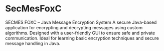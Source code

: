 # SecMesFoxC
SECMES FOXC – Java Message Encryption System A secure Java-based application for encrypting and decrypting messages using custom algorithms. Designed with a user-friendly GUI to ensure safe and private communication. Ideal for learning basic encryption techniques and secure message handling in Java.
